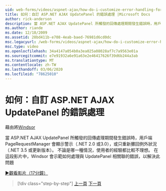 ```yaml
---
uid: web-forms/videos/aspnet-ajax/how-do-i-customize-error-handling-for-the-aspnet-ajax-updatepanel
title: 如何：自訂 ASP.NET AJAX UpdatePanel 的錯誤處理 |Microsoft Docs
author: rick-anderson
description: 當 ASP.NET AJAX UpdatePanel 所觸發的回傳處理期間發生錯誤時，用戶端 PageRequestManager 會顯示警示（NE 。
ms.author: riande
ms.date: 12/18/2009
ms.assetid: 28bd411b-e708-4eab-baed-76981d6cd0dc
msc.legacyurl: /web-forms/videos/aspnet-ajax/how-do-i-customize-error-handling-for-the-aspnet-ajax-updatepanel
msc.type: video
ms.openlocfilehash: 34a4147a054b0a3ea025a08028af7c7a9563e01a
ms.sourcegitcommit: e7e91932a6e91a63e2e46417626f39d6b244a3ab
ms.translationtype: MT
ms.contentlocale: zh-TW
ms.lasthandoff: 03/06/2020
ms.locfileid: "78625010"
---
```

# <a name="how-do-i-customize-error-handling-for-the-aspnet-ajax-updatepanel"></a>如何：自訂 ASP.NET AJAX UpdatePanel 的錯誤處理

藉由將[Windsor](https://twitter.com/robwindsor)

當 ASP.NET AJAX UpdatePanel 所觸發的回傳處理期間發生錯誤時，用戶端 PageRequestManager 會顯示警示（.NET 2.0 或3.0），或只重新擲回例外狀況（.NET 3.5 或更新版本）。 不論是哪一種情況，使用者的經驗都比較不理想。 在這段影片中，Windsor 會示範如何處理與 UpdatePanel 相關聯的錯誤，以解決此問題

[&#9654;觀看影片（17分鐘）](https://channel9.msdn.com/Blogs/ASP-NET-Site-Videos/how-do-i-customize-error-handling-for-the-aspnet-ajax-updatepanel)

> [!div class="step-by-step"]
> [上一頁](set-up-your-development-environment-for-aspnet-20.md)
> [下一頁](how-do-i-use-aspnet-ajax-client-templates.md)
